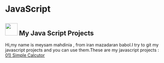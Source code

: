 # JavaScript

<h2>
  <img src='https://user-images.githubusercontent.com/87698767/175292178-2bf73334-3cb5-4660-9368-0f36a437b94a.png' alt='' height='40' width='40' />
  My Java Script Projects
</h2>
Hi,my name is meysam mahdinia , from iran mazadaran babol.I try to git my javascript projects and you can use them.These are my javascript projects :

<a href="https://github.com/developer6669/JavaScript/tree/Calculator">
  01) Simple Calcutor
</a>

<!---
```html
<h2>Example of code</h2>
<a href="#">ddd</a>
<pre>
    <div class="container">
        <div class="block two first">
            <h2>Your title</h2>
            <div class="wrap">
            //Your content
            </div>
        </div>
    </div>
</pre>
```
-->
